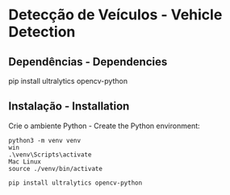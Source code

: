# Detecção de Veículos - Vehicle Detection


## Dependências - Dependencies

pip install ultralytics opencv-python


## Instalação - Installation

Crie o ambiente Python - Create the Python environment:

```
python3 -m venv venv
win
.\venv\Scripts\activate 
Mac Linux
source ./venv/bin/activate
```

```
pip install ultralytics opencv-python
```

